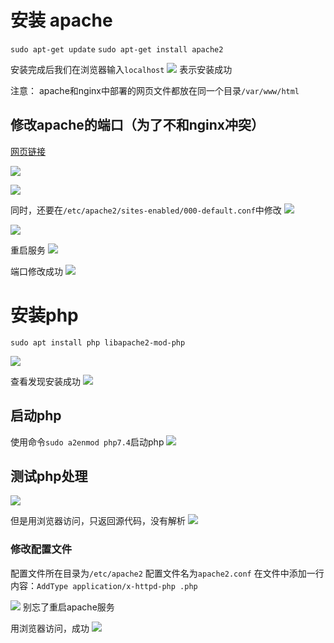 
# 安装 apache 

```sudo apt-get update```
```sudo apt-get install apache2```

安装完成后我们在浏览器输入```localhost```
![](2023-01-03-16-48-03.png)
表示安装成功

注意：
apache和nginx中部署的网页文件都放在同一个目录```/var/www/html```

## 修改apache的端口（为了不和nginx冲突）

[网页链接](https://blog.csdn.net/haitunmin/article/details/74931617)

![](2023-01-03-22-16-29.png)

![](2023-01-03-22-18-08.png)

同时，还要在```/etc/apache2/sites-enabled/000-default.conf```中修改
![](2023-01-03-22-19-21.png)

![](2023-01-03-22-20-24.png)

重启服务
![](2023-01-03-22-21-47.png)

端口修改成功
![](2023-01-03-22-22-24.png)

# 安装php

```sudo apt install php libapache2-mod-php```

![](2023-01-03-16-54-40.png)

查看发现安装成功
![](2023-01-03-17-08-22.png)

## 启动php

使用命令```sudo a2enmod php7.4```启动php
![](2023-01-03-17-11-17.png)


## 测试php处理

![](2023-01-03-17-03-46.png)

但是用浏览器访问，只返回源代码，没有解析
![](2023-01-03-17-04-12.png)

### 修改配置文件

配置文件所在目录为```/etc/apache2```
配置文件名为```apache2.conf```
在文件中添加一行内容：```AddType application/x-httpd-php .php```

![](2023-01-03-17-26-10.png)
别忘了重启apache服务

用浏览器访问，成功
![](2023-01-03-17-28-41.png)

